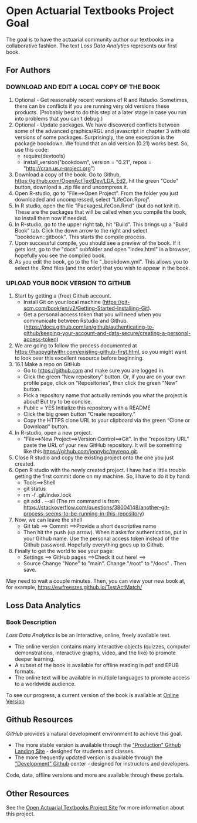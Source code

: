 
# Open Actuarial Textbooks Project Goal

The goal is to have the actuarial community author our textbooks in a collaborative fashion. The text *Loss Data Analytics* represents our first book. 


## For Authors

### DOWNLOAD AND EDIT A LOCAL COPY OF THE BOOK

1.  Optional - Get reasonably recent versions of R and Rstudio. Sometimes, there can be conflicts if you are running very old versions these products. (Probably best to do this step at a later stage in case you run into problems that you can't debug.)
2.  Optional - Update packages. We have discovered conflicts between some of the advanced graphics/RGL and javascript in chapter 3 with old versions of some packages. Surprisingly, the one exception is the package bookdown. We found that an old version (0.21) works best. So, use this code:
    *  require(devtools)
    *  install_version("bookdown", version = "0.21", repos = "http://cran.us.r-project.org")
3.  Download a copy of the book. Go to Github, https://github.com/OpenActTextDev/LDA_Ed2, hit the green "Code" button, download a .zip file and uncompress it.
4.  Open R-studio, go to "File==>Open Project". From the folder you just downloaded and uncompressed, select "LifeCon.Rproj".
5.  In R studio, open the file "PackagesLifeCon.Rmd" (but do not knit it). These are the packages that will be called when you compile the book, so install them now if needed.
6.  In R-studio, go to the upper right tab, hit "Build". This brings up a "Build Book" tab. Click the down arrow to the right and select "bookdown::gitbook". This starts the compile process.
7.  Upon successful compile, you should see a preview of the book. If it gets lost, go to the "docs" subfolder and open "index.html" in a browser, hopefully you see the compiled book.
8.  As you edit the book, go to the file "_bookdown.yml". This allows you to select the .Rmd files (and the order) that you wish to appear in the book.

### UPLOAD YOUR BOOK VERSION TO GITHUB

1.  Start by getting a (free) Github account.
    *  Install Git on your local machine (https://git-scm.com/book/en/v2/Getting-Started-Installing-Git).
    *  Get a personal access token that you will need when you communicate between Rstudio and Github. (https://docs.github.com/en/github/authenticating-to-github/keeping-your-account-and-data-secure/creating-a-personal-access-token)
2.   We are going to follow the process documented at https://happygitwithr.com/existing-github-first.html, so you might want to look over this excellent resource before beginning.
3.  16.1 Make a repo on GitHub
    *  Go to https://github.com and make sure you are logged in.
    *  Click the green “New repository” button. Or, if you are on your own profile page, click on “Repositories”, then click the green “New” button.
    *  Pick a repository name that actually reminds you what the project is about! But try to be concise.
    *  Public = YES Initialize this repository with a README
    *  Click the big green button “Create repository.”
    *  Copy the HTTPS clone URL to your clipboard via the green “Clone or Download” button. 
4.  In R-studio, open a new project. 
    *  "File==>New Project==>Version Control==>Git". In the “repository URL” paste the URL of your new GitHub repository. It will be something like this https://github.com/jennybc/myrepo.git.
5.  Close R studio and copy the existing project onto the one you just created.
6.  Open R studio with the newly created project. I have had a little trouble getting the first commit done on my machine. So, I have to do it by hand:
    *  Tools==>Shell
    *  git status
    *  rm -f .git/index.lock
    *  git add . --all
(The rm command is from:
https://stackoverflow.com/questions/38004148/another-git-process-seems-to-be-running-in-this-repository)
7.  Now, we can leave the shell
    *  Git tab ==> Commit ==>Provide a short descriptive name
    *  Then hit the push (up arrow). When it asks for authentication, put in your Github name. Use the personal access token instead of the Github password. Hopefully everything goes up to Github.
8.  Finally to get the world to see your page:
    *  Settings ==> GitHub pages ==>Check it out here! ==> 
    *  Source Change "None" to "main". Change "/root" to "/docs" . Then save.

May need to wait a couple minutes. Then, you can view your new book at, for example, https://ewfreesres.github.io/TestActMatch/



## Loss Data Analytics

### Book Description

*Loss Data Analytics* is be an interactive, online, freely available text.

* The online version contains many interactive objects (quizzes, computer demonstrations, interactive graphs, video, and the like) to promote deeper learning.
* A subset of the book is available for offline reading in pdf and EPUB formats.
* The online text will be available in multiple languages to promote access to a worldwide audience.

To see our progress, a current version of the book is available at [Online Version](https://OpenActTexts.github.io/Loss-Data-Analytics/index.html)

## Github Resources

*GitHub* provides a natural development environment to achieve this goal.

*  The more stable version is available through the ["Production" Github Landing Site](https://OpenActTexts.github.io) - designed for students and classes. 
*  The more frequently updated  version is available through the ["Development" Github](https://github.com/OpenActTextDev/LDA_Ed2) center - designed for instructors and developers.

Code, data, offline versions and more are available through these portals.

## Other Resources

See the [Open Actuarial Textbooks Project Site](https://sites.google.com/a/wisc.edu/loss-data-analytics/) for more information about this project.

